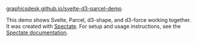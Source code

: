 [graphicsdesk.github.io/svelte-d3-parcel-demo](https://graphicsdesk.github.io/svelte-d3-parcel-demo/)

This demo shows Svelte, Parcel, d3-shape, and d3-force working together. It was created with [Spectate](https://github.com/graphicsdesk/spectate). For setup and usage instructions, see the [Spectate documentation](https://github.com/graphicsdesk/spectate/#cloning-a-spectate-project).
